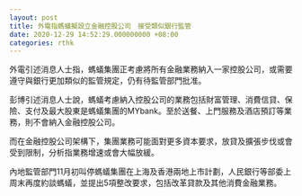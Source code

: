```yaml
---
layout: post
title: 外電指螞蟻擬設立金融控股公司　接受類似銀行監管
date: 2020-12-29 14:52:29.000000000 +08:00
categories: rthk
---
```


外電引述消息人士指，螞蟻集團正考慮將所有金融業務納入一家控股公司，或需要遵守與銀行更加類似的監管規定，仍有待監管部門批准。

彭博引述消息人士說，螞蟻考慮納入控股公司的業務包括財富管理、消費信貸、保險、支付及最大股東是螞蟻集團的MYbank。至於送餐、上門服務及酒店預訂等業務，則不會納入金融控股公司。

而在金融控股公司架構下，集團業務可能面對更多資本要求，放貸及擴張步伐或會受到限制，分析指業務增速或會大幅放緩。

內地監管部門11月初叫停螞蟻集團在上海及香港兩地上市計劃，人民銀行等部委上周末再度約談螞蟻，並提出5項整改要求，包括改革貸款及其他消費金融業務。
